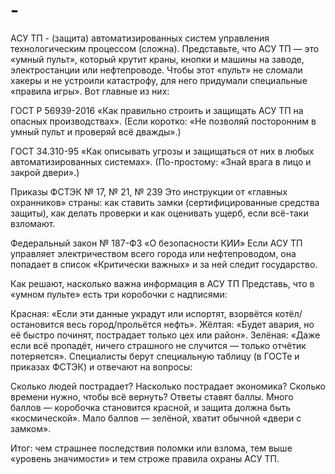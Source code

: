 # -
АСУ ТП - (защита) автоматизированных систем управления технологическим процессом (сложна).
Представьте, что АСУ ТП — это «умный пульт», который крутит краны, кнопки и машины на заводе, электростанции или нефтепроводе. Чтобы этот «пульт» не сломали хакеры и не устроили катастрофу, для него придумали специальные «правила игры». Вот главные из них:

ГОСТ Р 56939-2016
«Как правильно строить и защищать АСУ ТП на опасных производствах».
(Если коротко: «Не позволяй посторонним в умный пульт и проверяй всё дважды».)

ГОСТ 34.310-95
«Как описывать угрозы и защищаться от них в любых автоматизированных системах».
(По-простому: «Знай врага в лицо и закрой двери».)

Приказы ФСТЭК № 17, № 21, № 239
Это инструкции от «главных охранников» страны: как ставить замки (сертифицированные средства защиты), как делать проверки и как оценивать ущерб, если всё-таки взломают.

Федеральный закон № 187-ФЗ «О безопасности КИИ»
Если АСУ ТП управляет электричеством всего города или нефтепроводом, она попадает в список «Критически важных» и за ней следит государство.

Как решают, насколько важна информация в АСУ ТП
Представь, что в «умном пульте» есть три коробочки с надписями:

Красная: «Если эти данные украдут или испортят, взорвётся котёл/остановится весь город/прольётся нефть».
Жёлтая: «Будет авария, но её быстро починят, пострадает только цех или район».
Зелёная: «Даже если всё пропадёт, ничего страшного не случится — только отчётик потеряется».
Специалисты берут специальную таблицу (в ГОСТе и приказах ФСТЭК) и отвечают на вопросы:

Сколько людей пострадает?
Насколько пострадает экономика?
Сколько времени нужно, чтобы всё вернуть?
Ответы ставят баллы. Много баллов — коробочка становится красной, и защита должна быть «космической». Мало баллов — зелёной, хватит обычной «двери с замком».

Итог: чем страшнее последствия поломки или взлома, тем выше «уровень значимости» и тем строже правила охраны АСУ ТП.
